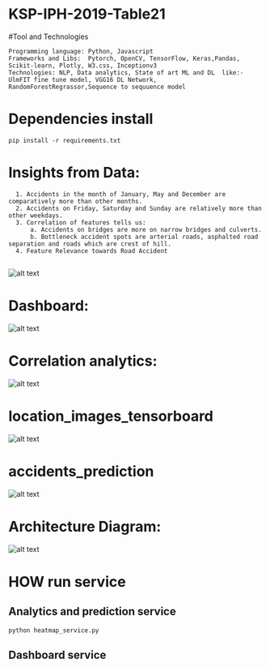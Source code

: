 # KSP-IPH-2019-Table21
#Tool and Technologies
```
Programming language: Python, Javascript
Frameworks and Libs:  Pytorch, OpenCV, TensorFlow, Keras,Pandas, Scikit-learn, Plotly, W3.css, Inceptionv3
Technologies: NLP, Data analytics, State of art ML and DL  like:- UlmFIT fine tune model, VGG16 DL Network, RandomForestRegrassor,Sequence to sequuence model

```
# Dependencies install
```
pip install -r requirements.txt

```
# Insights from Data:
```
  1. Accidents in the month of January, May and December are comparatively more than other months.
  2. Accidents on Friday, Saturday and Sunday are relatively more than other weekdays.
  3. Correlation of features tells us:
      a. Accidents on bridges are more on narrow bridges and culverts.
      b. Bottleneck accident spots are arterial roads, asphalted road separation and roads which are crest of hill.
  4. Feature Relevance towards Road Accident
  
```

![alt text](http://34.206.109.62:8001/media/uploaded_model/feature_relevance.jpg)

# Dashboard:

![alt text](http://34.206.109.62:8001/media/uploaded_model/dashboard_home.png)

# Correlation analytics:

![alt text](http://34.206.109.62:8001/media/uploaded_model/correlation_graph.png)

# location_images_tensorboard
![alt text](http://34.206.109.62:8001/media/uploaded_model/location_images_tensorboard.png)


# accidents_prediction
![alt text](http://34.206.109.62:8001/media/uploaded_model/accidents_prediction.png)

# Architecture Diagram:
![alt text](http://34.206.109.62:8001/media/uploaded_model/MoRTH.png)

# HOW run service
## Analytics and prediction service
```
python heatmap_service.py

```
## Dashboard service

```


```
